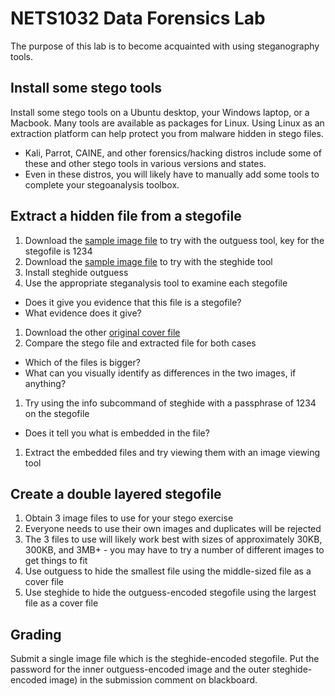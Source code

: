 # NETS1032 Data Forensics Lab
The purpose of this lab is to become acquainted with using steganography tools.

## Install some stego tools
Install some stego tools on a Ubuntu desktop, your Windows laptop, or a Macbook. Many tools are available as packages for Linux. Using Linux as an extraction platform can help protect you from malware hidden in stego files.
* Kali, Parrot, CAINE, and other forensics/hacking distros include some of these and other stego tools in various versions and states.
* Even in these distros, you will likely have to manually add some tools to complete your stegoanalysis toolbox.

## Extract a hidden file from a stegofile
1. Download the [sample image file](whatsinside.jpg) to try with the outguess tool, key for the stegofile is 1234
1. Download the [sample image file](8kscene.jpg) to try with the steghide tool
1. Install steghide outguess
1. Use the appropriate steganalysis tool to examine each stegofile
  * Does it give you evidence that this file is a stegofile?
  * What evidence does it give?
1. Download the other [original cover file](horizon_zero_dawn_london_4k_8k-wide.jpg)
1. Compare the stego file and extracted file for both cases
  * Which of the files is bigger?
  * What can you visually identify as differences in the two images, if anything?
1. Try using the info subcommand of steghide with a passphrase of 1234 on the stegofile
  * Does it tell you what is embedded in the file?
1. Extract the embedded files and try viewing them with an image viewing tool
 
## Create a double layered stegofile
1. Obtain 3 image files to use for your stego exercise
1. Everyone needs to use their own images and duplicates will be rejected
1. The 3 files to use will likely work best with sizes of approximately 30KB, 300KB, and 3MB+ - you may have to try a number of different images to get things to fit
1. Use outguess to hide the smallest file using the middle-sized file as a cover file
1. Use steghide to hide the outguess-encoded stegofile using the largest file as a cover file

## Grading
Submit a single image file which is the steghide-encoded stegofile. Put the password for the inner outguess-encoded image and the outer steghide-encoded image) in the submission comment on blackboard.
